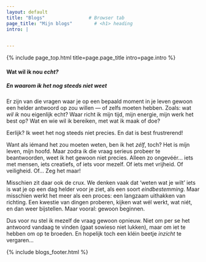 ```yaml
---
layout: default
title: "Blogs"                # Browser tab
page_title: "Mijn blogs"        # <h1> heading
intro: |
  

---
```


{% include page_top.html 
   title=page.page_title 
   intro=page.intro 
%}

<div class="custom-section">

<h4>Wat wil ik nou <em>echt?</em></h4><h5>En waarom ik het nog steeds niet weet</h5>
<p>Er zijn van die vragen waar je op een bepaald moment in je leven gewoon een helder antwoord op zou willen — of zelfs moeten hebben. Zoals: wat <em>wil ik</em> nou eigenlijk echt? Waar richt ik mijn tijd, mijn energie, mijn werk het best op? Wat en wie wil ik bereiken, met wat ik maak of doe?</p>

<p>Eerlijk? Ik weet het nog steeds niet precies. En dat is best frustrerend!</p>

<p>Want als iémand het zou moeten weten, ben ik het <em>zélf</em>, toch? Het is míjn leven, míjn hoofd. Maar zodra ik die vraag serieus probeer te beantwoorden, weet ik het gewoon niet precies. Alleen zo ongevéér... iets met mensen, iets creatiefs, of iets voor mezelf. Of iets met vrijheid. Of veiligheid. Of… Zeg het maar!</p>

<p>Misschien zit daar ook de crux. We denken vaak dat ‘weten wat je wilt’ iets is wat je op een dag helder voor je ziet, als een soort <em>eindbestemming</em>. Maar misschien werkt het meer als een proces: een langzaam uithakken van richting. Een kwestie van dingen proberen, kijken wat wél werkt, wat niét, en dan weer bijstellen. Maar vooral: gewoon beginnen.</p>

<p>Dus voor nu stel ik mezelf de vraag gewoon opnieuw. Niet om per se het antwoord vandaag te vinden (gaat sowieso niet lukken), maar om iet te hebben om op te broeden. En hopelijk toch een kléin beetje <em>inzicht</em> te vergaren...</p>

{% include blogs_footer.html %}
  
</div>

